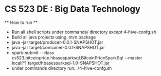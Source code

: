 # CS 523 DE : Big Data Technology

** How to run **
- Run all shell scripts under commands/ directory except 4-hive-confg.sh
- Build all java projects using: mvn package 
- java -jar target/producer-0.0.1-SNAPSHOT.jar
- java -jar target/consumer-0.0.1-SNAPSHOT.jar
- spark-submit --class cs523.bitcoinprice.hbasesparksql.BitcoinPriceSparkSql  --master local[*] target/hbasesparksql-1.0-SNAPSHOT.jar
- under commands directory run: ./4-hive-confg.sh